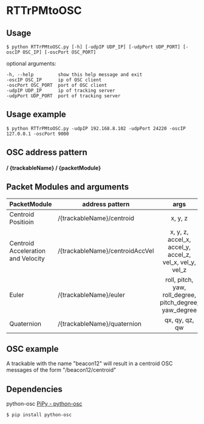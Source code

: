 # RTTrPMtoOSC

## Usage 
```
$ python RTTrPMtoOSC.py [-h] [-udpIP UDP_IP] [-udpPort UDP_PORT] [-oscIP OSC_IP] [-oscPort OSC_PORT] 
```

optional arguments:

    -h, --help         show this help message and exit
    -oscIP OSC_IP      ip of OSC client
    -oscPort OSC_PORT  port of OSC client
    -udpIP UDP_IP      ip of tracking server
    -udpPort UDP_PORT  port of tracking server

## Usage example
```
$ python RTTrPMtoOSC.py -udpIP 192.168.8.102 -udpPort 24220 -oscIP 127.0.0.1 -oscPort 9000
```


## OSC address pattern

#### / {trackableName} / {packetModule}

## Packet Modules and arguments

|PacketModule| address pattern               | args           |
|------| -------------------- |:-------------:| 
|Centroid Positioin|/{trackableName}/centroid       | x, y, z     | 
|Centroid Acceleration and Velocity|/{trackableName}/centroidAccVel | x, y, z, accel_x, accel_y, accel_z, vel_x, vel_y, vel_z     |
|Euler|/{trackableName}/euler | roll, pitch, yaw, roll_degree, pitch_degree, yaw_degree    |
|Quaternion |/{trackableName}/quaternion     | qx, qy, qz, qw |

## OSC example
A trackable with the name "beacon12" will result in a centroid OSC messages of the form "/beacon12/centroid"

## Dependencies

python-osc [PiPy - python-osc](https://pypi.org/project/python-osc/)

```
$ pip install python-osc
```

